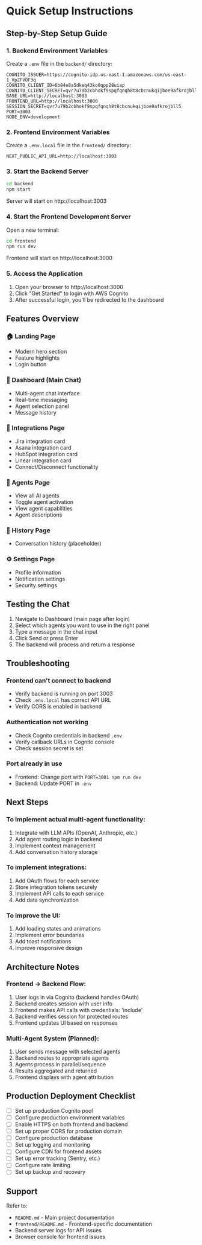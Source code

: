 # Quick Setup Instructions

## Step-by-Step Setup Guide

### 1. Backend Environment Variables

Create a `.env` file in the `backend/` directory:

```env
COGNITO_ISSUER=https://cognito-idp.us-east-1.amazonaws.com/us-east-1_VpZFVOF3q
COGNITO_CLIENT_ID=6b84e8a5dkeq43ko0qpp28uiap
COGNITO_CLIENT_SECRET=qvr7u79b2cbhokf9spqfqnqh8t8cbcnukqijboe9afkrojbll5
BASE_URL=http://localhost:3003
FRONTEND_URL=http://localhost:3000
SESSION_SECRET=qvr7u79b2cbhokf9spqfqnqh8t8cbcnukqijboe9afkrojbll5
PORT=3003
NODE_ENV=development
```

### 2. Frontend Environment Variables

Create a `.env.local` file in the `frontend/` directory:

```env
NEXT_PUBLIC_API_URL=http://localhost:3003
```

### 3. Start the Backend Server

```bash
cd backend
npm start
```

Server will start on http://localhost:3003

### 4. Start the Frontend Development Server

Open a new terminal:

```bash
cd frontend
npm run dev
```

Frontend will start on http://localhost:3000

### 5. Access the Application

1. Open your browser to http://localhost:3000
2. Click "Get Started" to login with AWS Cognito
3. After successful login, you'll be redirected to the dashboard

## Features Overview

### 🏠 Landing Page
- Modern hero section
- Feature highlights
- Login button

### 💬 Dashboard (Main Chat)
- Multi-agent chat interface
- Real-time messaging
- Agent selection panel
- Message history

### 🔗 Integrations Page
- Jira integration card
- Asana integration card
- HubSpot integration card
- Linear integration card
- Connect/Disconnect functionality

### 🤖 Agents Page
- View all AI agents
- Toggle agent activation
- View agent capabilities
- Agent descriptions

### 📜 History Page
- Conversation history (placeholder)

### ⚙️ Settings Page
- Profile information
- Notification settings
- Security settings

## Testing the Chat

1. Navigate to Dashboard (main page after login)
2. Select which agents you want to use in the right panel
3. Type a message in the chat input
4. Click Send or press Enter
5. The backend will process and return a response

## Troubleshooting

### Frontend can't connect to backend
- Verify backend is running on port 3003
- Check `.env.local` has correct API URL
- Verify CORS is enabled in backend

### Authentication not working
- Check Cognito credentials in backend `.env`
- Verify callback URLs in Cognito console
- Check session secret is set

### Port already in use
- Frontend: Change port with `PORT=3001 npm run dev`
- Backend: Update PORT in `.env`

## Next Steps

### To implement actual multi-agent functionality:
1. Integrate with LLM APIs (OpenAI, Anthropic, etc.)
2. Add agent routing logic in backend
3. Implement context management
4. Add conversation history storage

### To implement integrations:
1. Add OAuth flows for each service
2. Store integration tokens securely
3. Implement API calls to each service
4. Add data synchronization

### To improve the UI:
1. Add loading states and animations
2. Implement error boundaries
3. Add toast notifications
4. Improve responsive design

## Architecture Notes

### Frontend → Backend Flow:
1. User logs in via Cognito (backend handles OAuth)
2. Backend creates session with user info
3. Frontend makes API calls with credentials: 'include'
4. Backend verifies session for protected routes
5. Frontend updates UI based on responses

### Multi-Agent System (Planned):
1. User sends message with selected agents
2. Backend routes to appropriate agents
3. Agents process in parallel/sequence
4. Results aggregated and returned
5. Frontend displays with agent attribution

## Production Deployment Checklist

- [ ] Set up production Cognito pool
- [ ] Configure production environment variables
- [ ] Enable HTTPS on both frontend and backend
- [ ] Set up proper CORS for production domain
- [ ] Configure production database
- [ ] Set up logging and monitoring
- [ ] Configure CDN for frontend assets
- [ ] Set up error tracking (Sentry, etc.)
- [ ] Configure rate limiting
- [ ] Set up backup and recovery

## Support

Refer to:
- `README.md` - Main project documentation
- `frontend/README.md` - Frontend-specific documentation
- Backend server logs for API issues
- Browser console for frontend issues


